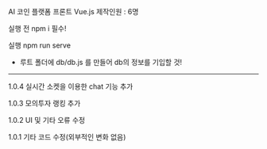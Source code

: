 AI 코인 플랫폼 프론트 Vue.js
제작인원 : 6명

실행 전 npm i 필수!

실행 npm run serve

* 루트 폴더에 db/db.js 를 만들어 db의 정보를 기입할 것!

---

1.0.4
실시간 소켓을 이용한 chat 기능 추가

1.0.3
모의투자 랭킹 추가

1.0.2
UI 및 기타 오류 수정

1.0.1
기타 코드 수정(외부적인 변화 없음)
